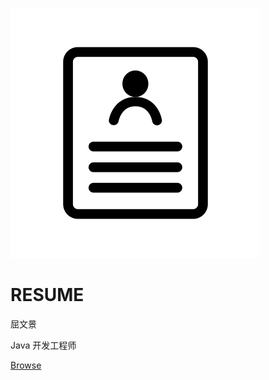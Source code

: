 
![logo](./img/resume.svg)

# RESUME

屈文景

Java 开发工程师

[Browse](/README.md)

<!-- 背景色 -->

<!-- ![color](#f0f0f0) -->